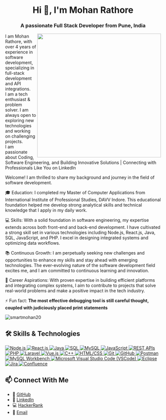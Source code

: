 <h1 align="center">Hi 👋, I'm Mohan Rathore</h1>
<h3 align="center">A passionate Full Stack Developer from Pune, India</h3>

<img align="right" width="400" src="https://user-images.githubusercontent.com/55389276/140866485-8fb1c876-9a8f-4d6a-98dc-08c4981eaf70.gif"/>

I am Mohan Rathore, with over 4 years of experience in software development, specializing in full-stack development and API integrations.
<br/>
I am a tech enthusiast & problem solver. I am always open to exploring new technologies and working on challenging projects.
<br/>
I am passionate about Coding, Software Engineering, and Building Innovative Solutions | Connecting with Professionals Like You on LinkedIn

Welcome! I am thrilled to share my background and journey in the field of software development.

🎓 Education: I completed my Master of Computer Applications from International Institute of Professional Studies, DAVV Indore. This educational foundation helped me develop strong analytical skills and technical knowledge that I apply in my daily work.

💻 Skills: With a solid foundation in software engineering, my expertise extends across both front-end and back-end development. I have cultivated a strong skill set in various technologies including Node.js, React.js, Java, SQL, JavaScript, and PHP. I excel in designing integrated systems and optimizing data workflows.

📚 Continuous Growth: I am perpetually seeking new challenges and opportunities to enhance my skills and stay ahead with emerging technologies. The ever-evolving nature of the software development field excites me, and I am committed to continuous learning and innovation.

🚀 Career Aspirations: With proven expertise in building efficient platforms and integrating complex systems, I aim to contribute to projects that solve real-world problems and make a positive impact in the tech industry.

⚡ Fun fact: **The most effective debugging tool is still careful thought, coupled with judiciously placed print statements**

<p align="left"> <img src="https://komarev.com/ghpvc/?username=smartmohan20&label=Profile%20views&color=0e75b6&style=flat" alt="smartmohan20" /> </p>

## 🛠️ Skills & Technologies

<p align="left">
  <a href="https://nodejs.org/en" target="_blank">
    <img src="https://img.shields.io/badge/Node.js-339933?style=flat-square&logo=node.js&logoColor=white" alt="Node.js">
  </a>
  <a href="https://reactjs.org/" target="_blank">
    <img src="https://img.shields.io/badge/React.js-61DAFB?style=flat-square&logo=react&logoColor=white" alt="React.js">
  </a>
   <a href="https://www.java.com/" target="_blank">
    <img src="https://img.shields.io/badge/Java-007396?style=flat-square&logo=java&logoColor=white" alt="Java">
  </a>
  <a href="https://www.mysql.com/" target="_blank">
    <img src="https://img.shields.io/badge/SQL-4479A1?style=flat-square&logo=sql&logoColor=white" alt="SQL">
  </a>
  <a href="https://www.mysql.com/" target="_blank">
    <img src="https://img.shields.io/badge/MySQL-4479A1?style=flat-square&logo=mysql&logoColor=white" alt="MySQL">
  </a>
  <a href="https://www.javascript.com/" target="_blank">
    <img src="https://img.shields.io/badge/JavaScript-F7DF1E?style=flat-square&logo=javascript&logoColor=black" alt="JavaScript">
  </a>
  <a href="https://restfulapi.net/" target="_blank">
    <img src="https://img.shields.io/badge/REST%20APIs-009688?style=flat-square&logo=rest&logoColor=white" alt="REST APIs">
  </a>
  <a href="https://www.php.net/" target="_blank">
    <img src="https://img.shields.io/badge/PHP-777BB4?style=flat-square&logo=php&logoColor=white" alt="PHP">
  </a>
  <a href="https://laravel.com/" target="_blank">
    <img src="https://img.shields.io/badge/Laravel-FF2D20?style=flat-square&logo=laravel&logoColor=white" alt="Laravel">
  </a>
  <a href="https://vuejs.org/" target="_blank">
    <img src="https://img.shields.io/badge/Vue.js-4FC08D?style=flat-square&logo=vue.js&logoColor=white" alt="Vue.js">
  </a>
   <a href="https://isocpp.org/" target="_blank">
    <img src="https://img.shields.io/badge/C++-00599C?style=flat-square&logo=c%2B%2B&logoColor=white" alt="C++">
  </a>
  <a href="https://html.spec.whatwg.org/" target="_blank">
    <img src="https://img.shields.io/badge/HTML%2FCSS-E34F26?style=flat-square&logo=html5&logoColor=white" alt="HTML/CSS">
  </a>
  <a href="https://git-scm.com/" target="_blank">
    <img src="https://img.shields.io/badge/Git-F05032?style=flat-square&logo=git&logoColor=white" alt="Git">
  </a>
  <a href="https://github.com/" target="_blank">
    <img src="https://img.shields.io/badge/GitHub-181717?style=flat-square&logo=github&logoColor=white" alt="GitHub">
  </a>
  <a href="https://www.postman.com/" target="_blank">
    <img src="https://img.shields.io/badge/Postman-FF6C37?style=flat-square&logo=postman&logoColor=white" alt="Postman">
  </a>
  <a href="https://www.mysql.com/" target="_blank">
    <img src="https://img.shields.io/badge/MySQL%20Workbench-4479A1?style=flat-square&logo=mysql&logoColor=white" alt="MySQL Workbench">
  </a>
  <a href="https://code.visualstudio.com/" target="_blank">
    <img src="https://img.shields.io/badge/Microsoft%20Visual%20Studio%20Code-007ACC?style=flat-square&logo=visual-studio-code&logoColor=white" alt="Microsoft Visual Studio Code (VSCode)">
  </a>
  <a href="https://www.eclipse.org/" target="_blank">
    <img src="https://img.shields.io/badge/Eclipse-2C2255?style=flat-square&logo=eclipse&logoColor=white" alt="Eclipse">
  </a>
  <a href="https://www.atlassian.com/software/jira" target="_blank">
    <img src="https://img.shields.io/badge/Jira-0052CC?style=flat-square&logo=jira&logoColor=white" alt="Jira">
  </a>
  <a href="https://www.atlassian.com/software/confluence" target="_blank">
    <img src="https://img.shields.io/badge/Confluence-172B4D?style=flat-square&logo=confluence&logoColor=white" alt="Confluence">
  </a>
</p>

## 📫 Connect With Me

- 🎯 [GitHub](https://github.com/smartmohan20/)
- 👔 [LinkedIn](https://www.linkedin.com/in/smartmohan20/)
- 💻 [HackerRank](https://www.hackerrank.com/profile/smartmohan20)
- 📧 [Email](mailto:career.smartmohan@gmail.com)

